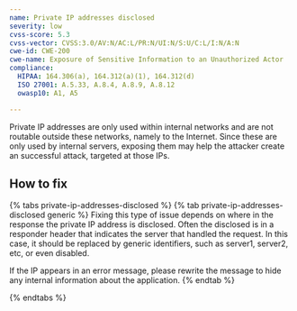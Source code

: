 ```yaml
---
name: Private IP addresses disclosed
severity: low
cvss-score: 5.3
cvss-vector: CVSS:3.0/AV:N/AC:L/PR:N/UI:N/S:U/C:L/I:N/A:N
cwe-id: CWE-200
cwe-name: Exposure of Sensitive Information to an Unauthorized Actor
compliance:
  HIPAA: 164.306(a), 164.312(a)(1), 164.312(d)
  ISO 27001: A.5.33, A.8.4, A.8.9, A.8.12
  owasp10: A1, A5

---            
```


Private IP addresses are only used within internal networks and are not routable outside these networks, namely to the Internet. Since these are only used by internal servers, exposing them may help the attacker create an successful attack, targeted at those IPs.

## How to fix

{% tabs private-ip-addresses-disclosed %}
{% tab private-ip-addresses-disclosed generic %}
Fixing this type of issue depends on where in the response the private IP address is disclosed. Often the disclosed is in a responder header that indicates the server that handled the request. In this case, it should be replaced by generic identifiers, such as server1, server2, etc, or even disabled.

If the IP appears in an error message, please rewrite the message to hide any internal information about the application.
{% endtab %}

{% endtabs %}
